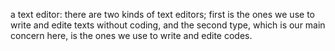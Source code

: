 a text editor:
there are two kinds of text editors; first is the ones we use to write and edite texts without coding, and the second type, which is our main concern here, is the ones we use to write and edite codes. 
